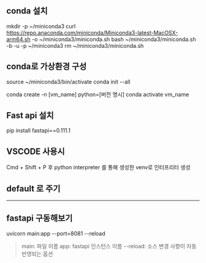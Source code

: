 ## conda 설치
mkdir -p ~/miniconda3
curl https://repo.anaconda.com/miniconda/Miniconda3-latest-MacOSX-arm64.sh -o ~/miniconda3/miniconda.sh
bash ~/miniconda3/miniconda.sh -b -u -p ~/miniconda3
rm ~/miniconda3/miniconda.sh

## conda로 가상환경 구성
source ~/miniconda3/bin/activate
conda init --all

conda create -n [vm_name] python=[버전 명시]
conda activate vm_name

## Fast api 설치
pip install fastapi==0.111.1

## VSCODE 사용시
Cmd + Shift + P 후 python interpreter 를 통해 생성한 venv로 인터프리터 생성

## default 로 주기

---

## fastapi 구동해보기
uvicorn main:app --port=8081 --reload
>main: 파일 이름
>app: fastapi 인스턴스 이름
>--reload: 소스 변경 사항이 자동 반영되는 옵션